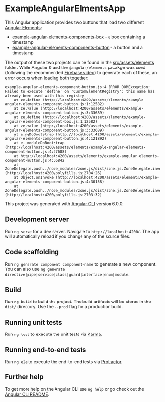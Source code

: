 # ExampleAngularElmentsApp

This Angular application provides two buttons that load two different [Angular Elements](https://angular.io/guide/elements):

- [example-angular-elements-components-box](https://github.com/METACEO/example-angular-elments-component-box) - a box containing a timestamp
- [example-angular-elements-components-button](https://github.com/METACEO/example-angular-elments-component-button) - a button and a timestamp

The output of these two projects can be found in the [src/assets/elements](https://github.com/METACEO/example-angular-elments-app/tree/master/src/assets/elements) folder. While Angular 6 and the `@angular/elements` pacakge was used (following the recommended [Firebase video](https://www.youtube.com/watch?v=4u9_kdkvTsc)) to generate each of these, an error occurs when loading both together:

```
example-angular-elements-component-button.js:4 ERROR DOMException: Failed to execute 'define' on 'CustomElementRegistry': this name has already been used with this registry
    at ze.define (http://localhost:4200/assets/elements/example-angular-elements-component-button.js:1:12582)
    at ze.value (http://localhost:4200/assets/elements/example-angular-elements-component-button.js:3:33689)
    at ze.define (http://localhost:4200/assets/elements/example-angular-elements-component-box.js:1:12582)
    at ze.value (http://localhost:4200/assets/elements/example-angular-elements-component-button.js:3:33689)
    at e.ngDoBootstrap (http://localhost:4200/assets/elements/example-angular-elements-component-button.js:4:121892)
    at e._moduleDoBootstrap (http://localhost:4200/assets/elements/example-angular-elements-component-button.js:4:37688)
    at http://localhost:4200/assets/elements/example-angular-elements-component-button.js:4:36842
    at ZoneDelegate.push../node_modules/zone.js/dist/zone.js.ZoneDelegate.invoke (http://localhost:4200/polyfills.js:2704:26)
    at Object.onInvoke (http://localhost:4200/assets/elements/example-angular-elements-component-button.js:4:30158)
    at ZoneDelegate.push../node_modules/zone.js/dist/zone.js.ZoneDelegate.invoke (http://localhost:4200/polyfills.js:2703:32)
```

This project was generated with [Angular CLI](https://github.com/angular/angular-cli) version 6.0.0.

## Development server

Run `ng serve` for a dev server. Navigate to `http://localhost:4200/`. The app will automatically reload if you change any of the source files.

## Code scaffolding

Run `ng generate component component-name` to generate a new component. You can also use `ng generate directive|pipe|service|class|guard|interface|enum|module`.

## Build

Run `ng build` to build the project. The build artifacts will be stored in the `dist/` directory. Use the `--prod` flag for a production build.

## Running unit tests

Run `ng test` to execute the unit tests via [Karma](https://karma-runner.github.io).

## Running end-to-end tests

Run `ng e2e` to execute the end-to-end tests via [Protractor](http://www.protractortest.org/).

## Further help

To get more help on the Angular CLI use `ng help` or go check out the [Angular CLI README](https://github.com/angular/angular-cli/blob/master/README.md).
